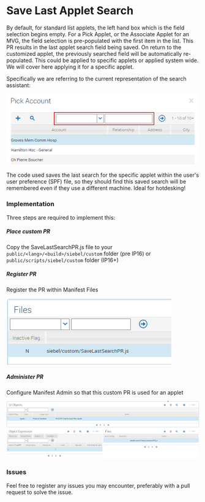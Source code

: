 # Save Last Applet Search
By default, for standard list applets, the left hand box which is the field selection begins empty. For a Pick Applet, or the Associate Applet for an MVG, the field selection is pre-populated with the first item in the list. This PR results in the last applet search field being saved. On return to the customized applet, the previously searched field will be automatically re-populated. This could be applied to specific applets or applied system wide. We will cover here applying it for a specific applet.

Specifically we are referring to the current representation of the search assistant:

![](docimages/searchfields.png)

The code used saves the last search for the specific applet within the user's user preference (SPF) file, so they should find this saved search will be remembered even if they use a different machine. Ideal for hotdesking!

### Implementation

Three steps are required to implement this:

##### Place custom PR

Copy the SaveLastSearchPR.js file to your `public/<lang>/<build>/siebel/custom` folder (pre IP16) or `public/scripts/siebel/custom` folder (IP16+)

##### Register PR

Register the PR within Manifest Files

![](docimages/manifestfiles.png)

##### Administer PR

Configure Manifest Admin so that this custom PR is used for an applet

![](docimages/manifestadmin.png)

### Issues

Feel free to register any issues you may encounter, preferably with a pull request to solve the issue.